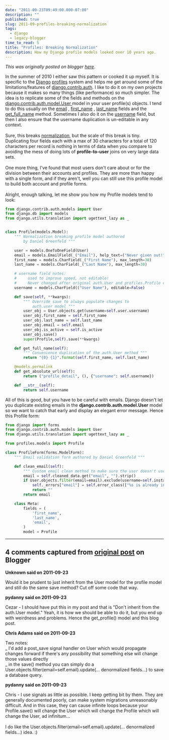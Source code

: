 ```yaml
---
date: "2011-09-23T09:49:00.000-07:00"
description: ""
published: true
slug: 2011-09-profiles-breaking-normalization
tags:
  - django
  - legacy-blogger
time_to_read: 5
title: "Profiles: Breaking Normalization"
description: How my Django profile models looked over 10 years ago.
---
```


_This was originally posted on blogger [here](https://pydanny.blogspot.com/2011/09/profiles-breaking-normalization.html)_.

In the summer of 2010 I either saw this pattern or cooked it up myself. It is specific to the <a href="http://djangoproject.com/">Django</a> <a href="https://docs.djangoproject.com/en/dev/topics/auth/#storing-additional-information-about-users">profiles</a> system and helps me get around some of the limitations/features of <a href="https://docs.djangoproject.com/en/1.3/topics/auth/">django.contrib.auth</a>. I like to do it on my own projects because it makes so many things (like performance) so much simpler. The idea is to replicate some of the fields and methods on the<a href="https://docs.djangoproject.com/en/1.3/topics/auth/#users"> django.contrib.auth.model.User </a> model in your user profile(s) objects. I tend to do this usually on the <a href="https://docs.djangoproject.com/en/1.3/topics/auth/#django.contrib.auth.models.User.email">email</a> , <a href="https://docs.djangoproject.com/en/1.3/topics/auth/#django.contrib.auth.models.User.first_name">first_name</a> , <a href="https://docs.djangoproject.com/en/1.3/topics/auth/#django.contrib.auth.models.User.last_name">last_name</a> fields and the <a href="https://docs.djangoproject.com/en/1.3/topics/auth/#django.contrib.auth.models.User.get_full_name">get_full_name</a> method. Sometimes I also do it on the <a href="https://docs.djangoproject.com/en/1.3/topics/auth/#django.contrib.auth.models.User.username">username</a> field, but then I also ensure that the username duplication is un-editable in any context.<br /><br />Sure, this breaks <a href="http://pydanny.blogspot.com/2011/07/normalization-noitazilamron.html">normalization</a>, but the scale of this break is tiny. Duplicating four fields each with a max of 30 characters for a total of 120 characters per record is nothing in terms of data when you compare to avoiding the mess of doing lots of <b>profile-to-user</b> joins on very large data sets.<br /><br />One more thing, I've found that most users don't care about or for the division between their accounts and profiles. They are more than happy with a single form, and if they aren't, well you can still use this profile model to build both account and profile forms.<br /><br />Alright, enough talking, let me show you how my Profile models tend to look:

```python
from django.contrib.auth.models import User
from django.db import models
from django.utils.translation import ugettext_lazy as _


class Profile(models.Model):
    """ Normalization breaking profile model authored
        by Daniel Greenfeld """

    user = models.OneToOneField(User)
    email = models.EmailField(_("Email"), help_text=("Never given out!"), max_length=30)
    first_name = models.CharField(_("First Name"), max_length=30)
    last_name = models.CharField(_("Last Name"), max_length=30)

    # username field notes:
    #     used to improve speed, not editable!
    #     Never changed after original auth.User and profiles.Profile creation!
    username = models.CharField(("User Name"), editable=False)

    def save(self, **kwargs):
        """ Override save to always populate changes to
            auth.user model """
        user_obj = User.objects.get(username=self.user.username)
        user_obj.first_name = self.first_name
        user_obj.last_name = self.last_name
        user_obj.email = self.email
        user_obj.is_active = self.is_active
        user_obj.save()
        super(Profile,self).save(**kwargs)

    def get_full_name(self):
        """ Convenience duplication of the auth.User method """
        return "{0} {1}".format(self.first_name, self.last_name)

    @models.permalink
    def get_absolute_url(self):
        return ("profile_detail", (), {"username": self.username})

    def __str__(self):
        return self.username
```

All of this is good, but you have to be careful with emails. Django doesn't let you duplicate existing emails in the <b>django.contrib.auth.model.User</b> model so we want to catch that early and display an elegant error message. Hence this Profile form:

```python
from django import forms
from django.contrib.auth.models import User
from django.utils.translation import ugettext_lazy as _

from profiles.models import Profile

class ProfileForm(forms.ModelForm):
    """ Email validation form authored by Daniel Greenfeld """

    def clean_email(self):
        """ Custom email clean method to make sure the user doesn't use the same email as someone else"""
        email = self.cleaned_data.get("email", "").strip()
        if User.objects.filter(email=email).exclude(username=self.instance.user.username):
            self._errors["email"] = self.error_class(["%s is already in use in the system" % email])
            return ""
        return email

    class Meta:
        fields = (
            'first_name',
            'last_name',
            'email',
        )
        model = Profile

```

---

## 4 comments captured from [original post](https://pydanny.blogspot.com/2011/09/profiles-breaking-normalization.html) on Blogger

**Unknown said on 2011-09-23**

Would it be prudent to just inherit from the User model for the profile model and still do the same save method? Cut off some code that way.

**pydanny said on 2011-09-23**

Cezar - I should have put this in my post and that is &quot;Don't inherit from the auth.User model.&quot; Yeah, it is how we should be able to do it, but you end up with weirdness and problems. Hence the get_profile() model and this blog post.

**Chris Adams said on 2011-09-23**

Two notes: <br />_ I'd add a post_save signal handler on User which would propagate changes forward if there's any possibility that something else will change those values directly<br />_ in the save() method you can simply do a User.objects.filter(email=self.email).update(… denormalized fields…) to save a database query.

**pydanny said on 2011-09-23**

Chris - I use signals as little as possible. I keep getting bit by them. They are generally documented poorly, can make system migrations unreasonably difficult. And in this case, they can cause infinite loops because your Profile.save() will change the User which will change the Profile which will change the User, ad infinitum...<br /><br />I do like the User.objects.filter(email=self.email).update(… denormalized fields…) idea. :)
